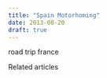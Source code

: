 ```yaml
---
title: "Spain Motorhoming"
date: 2013-08-20
draft: true
---
```


  
  
  
  

<!--more--> road trip france

Related articles

